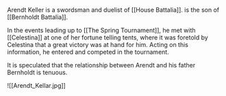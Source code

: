 Arendt Keller is a swordsman and duelist of [[House Battalia]]. is the son of [[Bernholdt Battalia]]. 

In the events leading up to [[The Spring Tournament]], he met with [[Celestina]] at one of her fortune telling tents, where it was foretold by Celestina that a great victory was at hand for him. Acting on this information, he entered and competed in the tournament.

It is speculated that the relationship between Arendt and his father Bernholdt is tenuous.

![[Arendt_Kellar.jpg]]